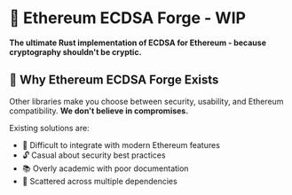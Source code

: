 # 🔐 Ethereum ECDSA Forge - WIP

**The ultimate Rust implementation of ECDSA for Ethereum - because cryptography shouldn't be cryptic.**

## 🚀 Why Ethereum ECDSA Forge Exists

Other libraries make you choose between security, usability, and Ethereum compatibility. **We don't believe in compromises.**

Existing solutions are:
* 🐌 Difficult to integrate with modern Ethereum features
* 🔓 Casual about security best practices
* 📚 Overly academic with poor documentation
* 🧩 Scattered across multiple dependencies

